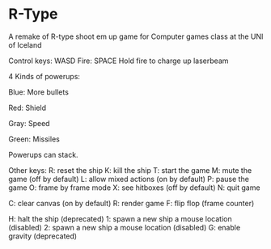 # R-Type
A remake of R-type shoot em up game for Computer games class at the UNI of Iceland


Control keys: WASD
Fire: SPACE
Hold fire to charge up laserbeam

4 Kinds of powerups:

Blue:   More bullets

Red:    Shield

Gray:   Speed

Green:  Missiles

Powerups can stack.

Other keys:
R: reset the ship
K: kill the ship
T: start the game
M: mute the game (off by default)
L: allow mixed actions (on by default)
P: pause the game
O: frame by frame mode
X: see hitboxes (off by default)
N: quit game

C: clear canvas (on by default)
R: render game
F: flip flop (frame counter)

H: halt the ship (deprecated)
1: spawn a new ship a mouse location (disabled)
2: spawn a new ship a mouse location (disabled)
G: enable gravity (deprecated)
